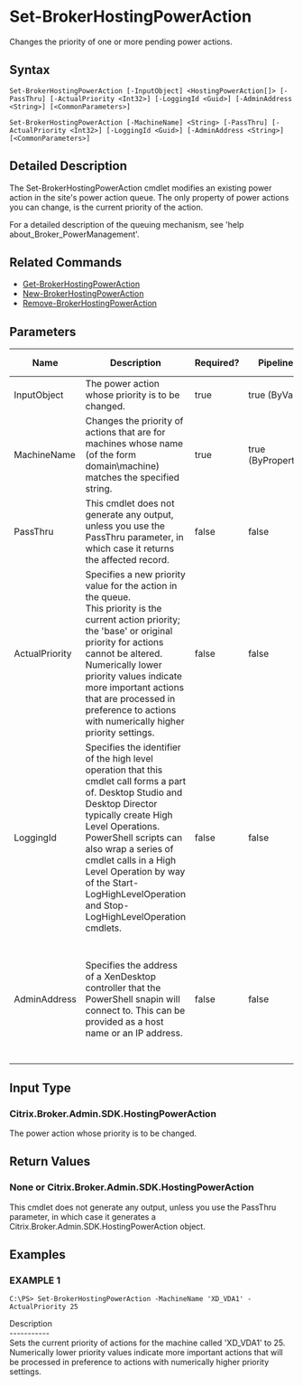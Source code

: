 ﻿# Set-BrokerHostingPowerAction

   Changes the priority of one or more pending power actions.

## Syntax
```
Set-BrokerHostingPowerAction [-InputObject] <HostingPowerAction[]> [-PassThru] [-ActualPriority <Int32>] [-LoggingId <Guid>] [-AdminAddress <String>] [<CommonParameters>]

Set-BrokerHostingPowerAction [-MachineName] <String> [-PassThru] [-ActualPriority <Int32>] [-LoggingId <Guid>] [-AdminAddress <String>] [<CommonParameters>]
```

## Detailed Description
   The Set-BrokerHostingPowerAction cmdlet modifies an existing power action in the site's power action queue. The only property of power actions you can change, is the current priority of the action.

For a detailed description of the queuing mechanism, see 'help about_Broker_PowerManagement'.

## Related Commands
  * [Get-BrokerHostingPowerAction](Get-BrokerHostingPowerAction/)
  * [New-BrokerHostingPowerAction](New-BrokerHostingPowerAction/)
  * [Remove-BrokerHostingPowerAction](Remove-BrokerHostingPowerAction/)
## Parameters

| Name   | Description | Required? | Pipeline Input | Default Value |
| --- | --- | --- | --- | --- |
| InputObject | The power action whose priority is to be changed. | true | true (ByValue) |  |
| MachineName | Changes the priority of actions that are for machines whose name (of the form domain\machine) matches the specified string. | true | true (ByPropertyName) |  |
| PassThru | This cmdlet does not generate any output, unless you use the PassThru parameter, in which case it returns the affected record. | false | false | False |
| ActualPriority | Specifies a new priority value for the action in the queue.<br>This priority is the current action priority; the 'base' or original priority for actions cannot be altered. Numerically lower priority values indicate more important actions that are processed in preference to actions with numerically higher priority settings. | false | false |  |
| LoggingId | Specifies the identifier of the high level operation that this cmdlet call forms a part of. Desktop Studio and Desktop Director typically create High Level Operations. PowerShell scripts can also wrap a series of cmdlet calls in a High Level Operation by way of the Start-LogHighLevelOperation and Stop-LogHighLevelOperation cmdlets. | false | false |  |
| AdminAddress | Specifies the address of a XenDesktop controller that the PowerShell snapin will connect to. This can be provided as a host name or an IP address. | false | false | Localhost. Once a value is provided by any cmdlet, this value will become the default. |

## Input Type
### Citrix.Broker.Admin.SDK.HostingPowerAction
   The power action whose priority is to be changed.
## Return Values
### None or Citrix.Broker.Admin.SDK.HostingPowerAction
   This cmdlet does not generate any output, unless you use the PassThru parameter, in which case it generates a Citrix.Broker.Admin.SDK.HostingPowerAction object.
## Examples

### EXAMPLE 1
```
C:\PS> Set-BrokerHostingPowerAction -MachineName 'XD_VDA1' -ActualPriority 25
```
   Description<br>-----------<br>Sets the current priority of actions for the machine called 'XD_VDA1' to 25. Numerically lower priority values indicate more important actions that will be processed in preference to actions with numerically higher priority settings.
